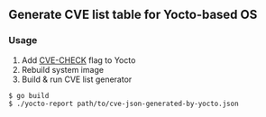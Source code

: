 ## Generate CVE list table for Yocto-based OS

### Usage

1. Add [CVE-CHECK](https://hub.mender.io/t/how-to-run-cve-checks-using-the-yocto-project/1142)
flag to Yocto
2. Rebuild system image
3. Build & run CVE list generator

```
$ go build
$ ./yocto-report path/to/cve-json-generated-by-yocto.json
```
